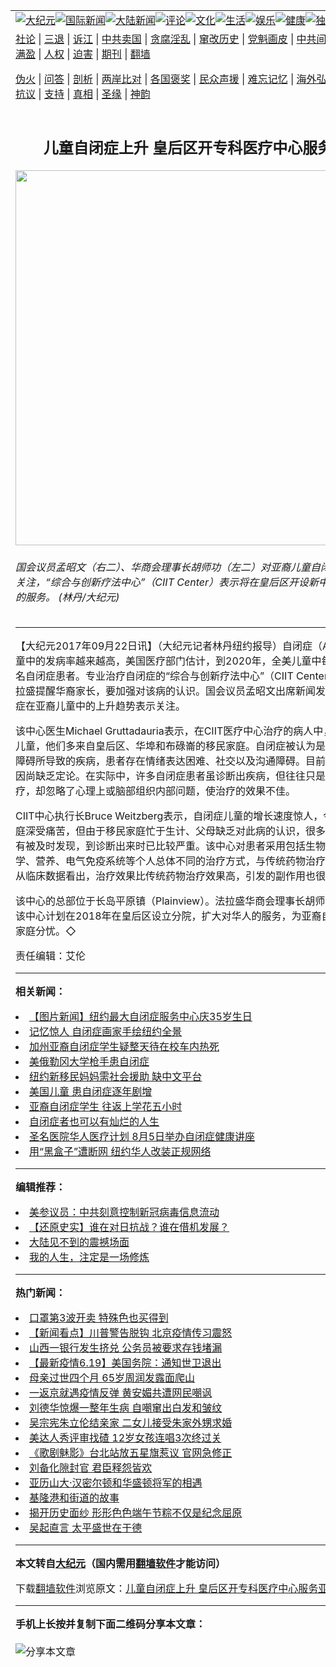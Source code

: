 <a name="1" id="1" target="_blank"></a><span id="1"></span>
<table align=center border="0"><tr><td colspan="2" VALIGN=TOP><a href="https://github.com/erg2932/djy/blob/master/gb/nsc413.md#1"><img src="https://raw.githubusercontent.com/erg2932/www/master/t/djy/1.jpg" title="大纪元"></a><a href="https://github.com/erg2932/djy/blob/master/gb/n24hr.md#1"><img src="https://raw.githubusercontent.com/erg2932/www/master/t/djy/3.jpg" title="国际新闻"></a><a href="https://github.com/erg2932/djy/blob/master/gb/nsc413.md#1"><img src="https://raw.githubusercontent.com/erg2932/www/master/t/djy/4.jpg" title="大陆新闻"></a><a href="https://github.com/erg2932/djy/blob/master/gb/news392.md#1"><img src="https://raw.githubusercontent.com/erg2932/www/master/t/djy/5.jpg" title="评论"></a><a href="https://github.com/erg2932/djy/blob/master/gb/news2007.md#1"><img src="https://raw.githubusercontent.com/erg2932/www/master/t/djy/6.jpg" title="文化"></a><a href="https://github.com/erg2932/djy/blob/master/gb/news2008.md#1"><img src="https://raw.githubusercontent.com/erg2932/www/master/t/djy/7.jpg" title="生活"></a><a href="https://github.com/erg2932/djy/blob/master/gb/ncyule.md#1"><img src="https://raw.githubusercontent.com/erg2932/www/master/t/djy/8.jpg" title="娱乐"></a><a href="https://github.com/erg2932/djy/blob/master/gb/nsc1002.md#1"><img src="https://raw.githubusercontent.com/erg2932/www/master/t/djy/9.jpg" title="健康"><a href="https://github.com/erg2932/djy/blob/master/gb/nf6092.md#1"><img src="https://raw.githubusercontent.com/erg2932/www/master/t/djy/10a.jpg" title="独家"></a><a href="https://github.com/erg2932/djy/blob/master/gb/nf4514.md#1"><img src="https://raw.githubusercontent.com/erg2932/www/master/t/djy/12a.jpg" title="头条"></a></td></tr>
<tr><td colspan="2" VALIGN=TOP><a target="_blank" href="https://github.com/erg2932/djy/blob/master/gb/9p.md#1">社论</a> | <a target="_blank" href="https://github.com/erg2932/djy/blob/master/gb/nf5657.md#1">三退</a> | <a target="_blank" href="https://github.com/erg2932/djy/blob/master/gb/nf6124.md#1">诉江</a> | <a target="_blank" href="https://github.com/erg2932/djy/blob/master/gb/nf1176117.md#1">中共卖国</a> | <a target="_blank" href="https://github.com/erg2932/djy/blob/master/gb/nf5773.md#1">贪腐淫乱</a> | <a target="_blank" href="https://github.com/erg2932/djy/blob/master/gb/nf1176115.md#1">窜改历史</a> | <a target="_blank" href="https://github.com/erg2932/djy/blob/master/gb/nf1176107.md#1">党魁画皮</a> | <a target="_blank" href="https://github.com/erg2932/djy/blob/master/gb/nf1320400.md#1">中共间谍</a> | <a target="_blank" href="https://github.com/erg2932/djy/blob/master/gb/nf1176114.md#1">破坏传统</a> | <a target="_blank" href="https://github.com/erg2932/ntdtv/blob/master/gb/prog447_1.md#1">恶贯满盈</a> | <a target="_blank" href="https://github.com/erg2932/djy/blob/master/gb/ncid278.md#1">人权</a> | <a target="_blank" href="https://github.com/erg2932/djy/blob/master/gb/nf1176111.md#1">迫害</a> | <a target="_blank" href="https://gitlab.com/szzdlab/mh-qikan/blob/master/README.md#1">期刊</a> | <a target="_blank" href="https://github.com/erg2932/www/blob/master/README.md?zsrh#8">翻墙</a></p><p><a target="_blank" href="https://github.com/erg2932/djy/blob/master/gb/nf5562.md#1">伪火</a> | <a target="_blank" href="https://github.com/erg2932/djy/blob/master/gb/nf4378.md#1">问答</a> | <a target="_blank" href="https://github.com/erg2932/djy/blob/master/gb/nf5792.md#1">剖析</a> | <a target="_blank" href="https://github.com/erg2932/djy/blob/master/gb/nf5735.md#1">两岸比对</a> | <a target="_blank" href="https://github.com/erg2932/djy/blob/master/gb/nf6119.md#1">各国褒奖</a> | <a target="_blank" href="https://github.com/erg2932/djy/blob/master/gb/nf6120.md#1">民众声援</a> | <a target="_blank" href="https://github.com/erg2932/djy/blob/master/gb/nf1188594.md#1">难忘记忆</a> | <a target="_blank" href="https://github.com/erg2932/djy/blob/master/gb/nf3180.md#1">海外弘传</a> | <a target="_blank" href="https://github.com/erg2932/djy/blob/master/gb/nf5410.md#1">万人上访</a> | <a target="_blank" href="https://github.com/erg2932/ntdtv/blob/master/gb/prog1530_1.md#1">和平抗议</a> | <a target="_blank" href="https://github.com/erg2932/djy/blob/master/gb/nf4386.md#1">支持</a> | <a target="_blank" href="https://github.com/erg2932/djy/blob/master/gb/nf4389.md#1">真相</a> | <a target="_blank" href="https://github.com/erg2932/djy/blob/master/gb/nf5790.md#1">圣缘</a> | <a target="_blank" href="https://github.com/erg2932/djy/blob/master/gb/nf4786.md#1">神韵</a></td></tr>
<tr><td VALIGN=TOP width="626"><h2 align=center>儿童自闭症上升 皇后区开专科医疗中心服务亚裔</h2>
<img width="600" src="https://i.epochtimes.com/assets/uploads/2017/09/f427012f02cd22c42205cbd664c054a5-600x400.jpg" />
<h6>国会议员孟昭文（右二）、华商会理事长胡师功（左二）对亚裔儿童自闭症的增多表示关注，“综合与创新疗法中心”（CIIT Center）表示将在皇后区开设新中心加强对亚裔的服务。 (林丹/大纪元)
</h6>
<hr>
<p>【大纪元2017年09月22日讯】（大纪元记者林丹纽约报导）<ahref="https://github.com/erg2932/djy/blob/master/gb/tag/%E8%87%AA%E9%97%AD%E7%97%87.md#1">自闭症</a>（Autism）在<ahref="https://github.com/erg2932/djy/blob/master/gb/tag/%E5%84%BF%E7%AB%A5.md#1">儿童</a>中的发病率越来越高，美国医疗部门估计，到2020年，全美儿童中每20人就有一名自闭症患者。专业治疗自闭症的“综合与创新疗法中心”（CIIT Center）19日在法拉盛提醒华裔家长，要加强对该病的认识。国会议员孟昭文出席新闻发布会，对自闭症在<ahref="https://github.com/erg2932/djy/blob/master/gb/tag/%E4%BA%9A%E8%A3%94.md#1">亚裔</a>儿童中的上升趋势表示关注。</p>
<p>该中心医生Michael Gruttadauria表示，在CIIT医疗中心治疗的病人中，有8%是<ahref="https://github.com/erg2932/djy/blob/master/gb/tag/%E4%BA%9A%E8%A3%94.md#1">亚裔</a><ahref="https://github.com/erg2932/djy/blob/master/gb/tag/%E5%84%BF%E7%AB%A5.md#1">儿童</a>，他们多来自<ahref="https://github.com/erg2932/djy/blob/master/gb/tag/%E7%9A%87%E5%90%8E%E5%8C%BA.md#1">皇后区</a>、华埠和布碌崙的移民家庭。<ahref="https://github.com/erg2932/djy/blob/master/gb/tag/%E8%87%AA%E9%97%AD%E7%97%87.md#1">自闭症</a>被认为是一种脑部发育障碍所导致的疾病，患者存在情绪表达困难、社交以及沟通障碍。目前对自闭症的病因尚缺乏定论。在实际中，许多自闭症患者虽诊断出疾病，但往往只是使用药物治疗，却忽略了心理上或脑部组织内部问题，使治疗的效果不佳。</p>
<p>CIIT中心执行长Bruce Weitzberg表示，自闭症儿童的增长速度惊人，令很多移民家庭深受痛苦，但由于移民家庭忙于生计、父母缺乏对此病的认识，很多自闭症孩子没有被及时发现，到诊断出来时已比较严重。该中心对患者采用包括生物医学、神经学、营养、电气免疫系统等个人总体不同的治疗方式，与传统药物治疗的方式不同，从临床数据看出，治疗效果比传统药物治疗效果高，引发的副作用也很少。</p>
<p>该中心的总部位于长岛平原镇（Plainview）。法拉盛华商会理事长胡师功表示，欢迎该中心计划在2018年在<ahref="https://github.com/erg2932/djy/blob/master/gb/tag/%E7%9A%87%E5%90%8E%E5%8C%BA.md#1">皇后区</a>设立分院，扩大对华人的服务，为亚裔自闭症儿童的家庭分忧。◇</p>
<p>责任编辑：艾伦</p>

<hr>


<strong>相关新闻：</strong>
<li><a href="https://github.com/erg2932/djy/blob/master/gb/9/5/15/n2527957.md#1">【图片新闻】纽约最大自闭症服务中心庆35岁生日</a></li>
<li><a href="https://github.com/erg2932/djy/blob/master/gb/9/11/2/n2709428.md#1">记忆惊人 自闭症画家手绘纽约全景</a></li>
<li><a href="https://github.com/erg2932/djy/blob/master/gb/15/9/16/n4528498.md#1">加州亚裔自闭症学生疑整天待在校车内热死</a></li>
<li><a href="https://github.com/erg2932/djy/blob/master/gb/15/10/6/n4544186.md#1">美俄勒冈大学枪手患自闭症</a></li>
<li><a href="https://github.com/erg2932/djy/blob/master/gb/16/5/21/n7916029.md#1">纽约新移民妈妈需社会援助 缺中文平台</a></li>
<li><a href="https://github.com/erg2932/djy/blob/master/gb/16/8/22/n8223984.md#1">美国儿童 患自闭症逐年剧增</a></li>
<li><a href="https://github.com/erg2932/djy/blob/master/gb/16/9/26/n8336659.md#1">亚裔自闭症学生 往返上学花五小时</a></li>
<li><a href="https://github.com/erg2932/djy/blob/master/gb/17/6/16/n9272798.md#1">自闭症者也可以有灿烂的人生</a></li>
<li><a href="https://github.com/erg2932/djy/blob/master/gb/17/8/3/n9494040.md#1">圣名医院华人医疗计划   8月5日举办自闭症健康讲座</a></li>
<li><a href="https://github.com/erg2932/djy/blob/master/gb/20/6/20/n12199538.md#1">用“黑盒子”遭断网   纽约华人改装正规网络</a></li>
<hr>


<strong>编辑推荐：</strong>
<li><a href="https://github.com/onzhi266/djy/blob/master/gb/20/2/22/n11887949.md#1">美参议员：中共刻意控制新冠病毒信息流动</a></li>
<li><a href="https://github.com/tsiac2612/djy/blob/master/gb/18/5/15/n10395165.md#1" target="_blank">【还原史实】谁在对日抗战？谁在借机发展？</a></li><li><a href="https://github.com/erg2932/djy/blob/master/gb/13/11/27/n4020290.md?dfh#1" target="_blank">大陆见不到的震撼场面</a></li><li><a href="https://github.com/tsiac2612/djy/blob/master/gb/12/9/16/n3684317.md#1" target="_blank">我的人生，注定是一场修炼</a></li>
<hr>

<strong>热门新闻：</strong>
<li><a href="https://github.com/erg2932/djy/blob/master/gb/20/6/19/n12197434.md#1">口罩第3波开卖 特殊色也买得到</a></li>
<li><a href="https://github.com/erg2932/djy/blob/master/gb/20/6/19/n12198957.md#1">【新闻看点】川普警告脱钩 北京疫情传习震怒</a></li>
<li><a href="https://github.com/erg2932/djy/blob/master/gb/20/6/19/n12198378.md#1">山西一银行发生挤兑 公务员被要求存钱堵漏</a></li>
<li><a href="https://github.com/erg2932/djy/blob/master/gb/20/6/19/n12196803.md#1">【最新疫情6.19】美国务院：通知世卫退出</a></li>
<li><a href="https://github.com/erg2932/djy/blob/master/gb/20/6/19/n12198770.md#1">母亲过世四个月 65岁周润发露面爬山</a></li>
<li><a href="https://github.com/erg2932/djy/blob/master/gb/20/6/18/n12196437.md#1">一返京就遇疫情反弹 黄安媚共遭网民嘲讽</a></li>
<li><a href="https://github.com/erg2932/djy/blob/master/gb/20/6/19/n12198952.md#1">刘德华惊爆一整年生病 自嘲窜出白发和皱纹</a></li>
<li><a href="https://github.com/erg2932/djy/blob/master/gb/20/6/18/n12196052.md#1">吴宗宪朱立伦结亲家 二女儿接受朱家外甥求婚</a></li>
<li><a href="https://github.com/erg2932/djy/blob/master/gb/20/6/19/n12197427.md#1">美达人秀评审找碴 12岁女孩连唱3次终过关</a></li>
<li><a href="https://github.com/erg2932/djy/blob/master/gb/20/6/19/n12198061.md#1">《歌剧魅影》台北站放五星旗惹议 官网急修正</a></li>
<li><a href="https://github.com/erg2932/djy/blob/master/gb/8/11/16/n2331158.md#1">刘备化隙封官 君臣释怨皆欢</a></li>
<li><a href="https://github.com/erg2932/djy/blob/master/gb/20/4/16/n12037273.md#1">亚历山大·汉密尔顿和华盛顿将军的相遇</a></li>
<li><a href="https://github.com/erg2932/djy/blob/master/gb/20/6/9/n12172299.md#1">基隆港和街道的故事</a></li>
<li><a href="https://github.com/erg2932/djy/blob/master/gb/20/6/14/n12183964.md#1">揭开历史面纱 形形色色端午节粽不仅是纪念屈原</a></li>
<li><a href="https://github.com/erg2932/djy/blob/master/gb/15/4/27/n4421801.md#1">吴起直言 太平盛世在于德</a></li>
<hr>

<strong>本文转自<a href="https://www.epochtimes.com">大纪元</a>（国内需用<a href="https://github.com/erg2932/www/blob/master/README.md#8">翻墙软件</a>才能访问）</strong><p>下载<a href="https://github.com/erg2932/www/blob/master/README.md#8">翻墙软件</a>浏览原文：<a href="https://www.epochtimes.com/gb/17/9/22/n9656971.htm">儿童自闭症上升 皇后区开专科医疗中心服务亚裔</a></p><hr>

<strong>手机上长按并复制下面二维码分享本文章：</strong><br><br><img src="http://d1p1.ip.zn2.us/v.php?action=qrcode&url=https://github.com/erg2932/djy/blob/master/gb/17/9/22/n9656971.md%231" title="分享本文章"></td><td VALIGN=TOP><a href="https://github.com/erg2932/djy/blob/master/gb/16/1/21/n4622075.md?dfh#1" target="_blank"><img src="https://raw.githubusercontent.com/erg2932/djy/master/gb/300/wei-f1.jpg" title="中共的伪火骗局"  alt="中共的伪火骗局"></a><br><a href="https://github.com/erg2932/www/blob/master/README.md?dfh#9" target="_blank"><img src="https://raw.githubusercontent.com/erg2932/djy/master/gb/300/yong-h.jpg" title="永恒的见证"  alt="永恒的见证"></a><br><a href="https://github.com/erg2932/djy/blob/master/gb/13/9/29/n3974789.md?dfh#1" target="_blank"><img src="https://raw.githubusercontent.com/erg2932/djy/master/gb/300/shang-lnz.jpg" title="善良女子被中共投男牢"  alt="善良女子被中共投男牢"></a><br><a href="https://github.com/erg2932/djy/blob/master/gb/16/3/16/n4663449.md?dfh#1" target="_blank"><img src="https://raw.githubusercontent.com/erg2932/djy/master/gb/300/huo-z3.jpg" title="警卫目击活摘器官"  alt="警卫目击活摘器官"></a><br><a href="https://github.com/erg2932/djy/blob/master/gb/16/8/7/n8177641.md?dfh#1" target="_blank"><img src="https://raw.githubusercontent.com/erg2932/djy/master/gb/300/huo-z4.jpg" title="证人描述活摘恐怖"  alt="证人描述活摘恐怖"></a><br><a href="https://github.com/erg2932/djy/blob/master/gb/10/4/19/n2881569.md?dfh#1" target="_blank"><img src="https://raw.githubusercontent.com/erg2932/djy/master/gb/300/huo-z1.jpg" title="揭开活摘器官黑幕"  alt="揭开活摘器官黑幕"></a><br><a href="https://github.com/erg2932/djy/blob/master/gb/10/11/7/n3077476.md?dfh#1" target="_blank"><img src="https://raw.githubusercontent.com/erg2932/djy/master/gb/300/ma-ks.jpg" title="马克思的成魔之路"  alt="马克思的成魔之路"></a><br><a href="https://github.com/erg2932/djy/blob/master/gb/14/6/9/n4173977.md?dfh#1" target="_blank"><img src="https://raw.githubusercontent.com/erg2932/djy/master/gb/300/chang-zs.jpg" title="藏字石 蕴天机"  alt="藏字石 蕴天机"></a><br><a href="https://github.com/erg2932/djy/blob/master/gb/18/5/10/n10381511.md?dfh#1" target="_blank"><img src="https://raw.githubusercontent.com/erg2932/djy/master/gb/300/st1.jpg" title="关注3亿人三退"  alt="关注3亿人三退"></a><br><a href="https://github.com/erg2932/djy/blob/master/gb/18/3/21/n10237682.md?dfh#1" target="_blank"><img src="https://raw.githubusercontent.com/erg2932/djy/master/gb/300/jie-t.jpg" title="解体中共复兴中华"  alt="解体中共复兴中华"></a><br><a href="https://github.com/erg2932/djy/blob/master/gb/9/2/9/n2422991.md?dfh#1" target="_blank"><img src="https://raw.githubusercontent.com/erg2932/djy/master/gb/300/gao-zs.jpg" title="中共迫害良心律师"  alt="中共迫害良心律师"></a><br><a href="https://github.com/erg2932/djy/blob/master/gb/18/12/9/n10900044.md?dfh#1" target="_blank"><img src="https://raw.githubusercontent.com/erg2932/djy/master/gb/300/sj1.jpg" title="303万人举报江泽民"  alt="303万人举报江泽民"></a><br><a href="https://github.com/erg2932/djy/blob/master/gb/18/8/28/n10672014.md?dfh#1" target="_blank"><img src="https://raw.githubusercontent.com/erg2932/djy/master/gb/300/sj2.jpg" title="这些官员为何起诉江泽民"  alt="这些官员为何起诉江泽民"></a><br><a href="https://github.com/erg2932/djy/blob/master/gb/8/12/18/n2367165.md?dfh#1" target="_blank"><img src="https://raw.githubusercontent.com/erg2932/djy/master/gb/300/liangan.jpg" title="海峡两岸的强烈对比"  alt="海峡两岸的强烈对比"></a><br><a href="https://github.com/erg2932/djy/blob/master/gb/15/12/10/n4593139.md?dfh#1" target="_blank"><img src="https://raw.githubusercontent.com/erg2932/djy/master/gb/300/jia-ndzl.jpg" title="加拿大总理的贺信"  alt="加拿大总理的贺信"></a><br><a href="https://github.com/erg2932/djy/blob/master/gb/11/6/17/n3289382.md?dfh#1" target="_blank"><img src="https://raw.githubusercontent.com/erg2932/djy/master/gb/300/xiao-wd.jpg" title="探寻真相兼听则明"  alt="探寻真相兼听则明"></a><br><a href="https://github.com/erg2932/djy/blob/master/gb/18/10/27/n10812623.md?dfh#1" target="_blank"><img src="https://raw.githubusercontent.com/erg2932/djy/master/gb/300/yindu.jpg" title="印度媒体报道东方"  alt="印度媒体报道东方"></a><br><a href="https://github.com/erg2932/djy/blob/master/gb/18/6/9/n10469652.md?dfh#1" target="_blank"><img src="https://raw.githubusercontent.com/erg2932/djy/master/gb/300/xie-j.jpg" title="不一样的海外校园"  alt="不一样的海外校园"></a><br><a href="https://github.com/erg2932/djy/blob/master/gb/7/4/5/n1669415.md?dfh#1" target="_blank"><img src="https://raw.githubusercontent.com/erg2932/djy/master/gb/300/li-up.jpg" title="从大师到徒弟的传奇"  alt="从大师到徒弟的传奇"></a><br><a href="https://github.com/erg2932/djy/blob/master/gb/17/5/26/n9191512.md?dfh#1" target="_blank"><img src="https://raw.githubusercontent.com/erg2932/djy/master/gb/300/zfl2.jpg" title="亿万人与东方一本奇书"  alt="亿万人与东方一本奇书"></a><br><a href="https://github.com/erg2932/djy/blob/master/gb/13/11/27/n4020290.md?dfh#1" target="_blank"><img src="https://raw.githubusercontent.com/erg2932/djy/master/gb/300/zhen-h.jpg" title="大陆见不到的震撼场面"  alt="大陆见不到的震撼场面"></a><br><a href="https://github.com/erg2932/djy/blob/master/gb/15/7/17/n4482910.md?dfh#1" target="_blank"><img src="https://raw.githubusercontent.com/erg2932/djy/master/gb/300/dalu-sk.jpg" title="人心向善 大陆当初盛况"  alt="人心向善 大陆当初盛况"></a><br><a href="https://github.com/erg2932/djy/blob/master/gb/19/1/5/n10955468.md?dfh#1" target="_blank"><img src="https://raw.githubusercontent.com/erg2932/djy/master/gb/300/zfl1.jpg" title="追寻真理 这书讲什么"  alt="追寻真理 这书讲什么"></a><br><a href="https://github.com/erg2932/www/blob/master/README.md?dfh#1" target="_blank"><img src="https://raw.githubusercontent.com/erg2932/djy/master/gb/300/fq1.jpg" title="下载免费翻墙软件"  alt="下载免费翻墙软件"></a><br></td></tr></table>
